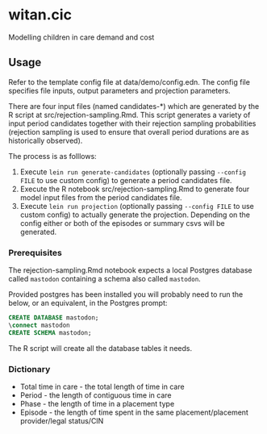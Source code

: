 # witan.cic
Modelling children in care demand and cost

## Usage

Refer to the template config file at data/demo/config.edn. The config file specifies file inputs, output parameters and projection parameters.

There are four input files (named candidates-*) which are generated by the R script at src/rejection-sampling.Rmd. This script generates a variety of input period candidates together with their rejection sampling probabilities (rejection sampling is used to ensure that overall period durations are as historically observed).

The process is as folllows:

1. Execute `lein run generate-candidates` (optionally passing `--config FILE` to use custom config) to generate a period candidates file.
2. Execute the R notebook src/rejection-sampling.Rmd to generate four model input files from the period candidates file.
3. Execute `lein run projection` (optionally passing `--config FILE` to use custom config) to actually generate the projection. Depending on the config either or both of the episodes or summary csvs will be generated.

### Prerequisites

The rejection-sampling.Rmd notebook expects a local Postgres database called `mastodon` containing a schema also called `mastodon`.

Provided postgres has been installed you will probably need to run the below, or an equivalent, in the Postgres prompt:

```SQL
CREATE DATABASE mastodon;
\connect mastodon
CREATE SCHEMA mastodon;
```

The R script will create all the database tables it needs.

### Dictionary

- Total time in care - the total length of time in care
- Period - the length of contiguous time in care
- Phase - the length of time in a placement type
- Episode - the length of time spent in the same placement/placement provider/legal status/CIN
